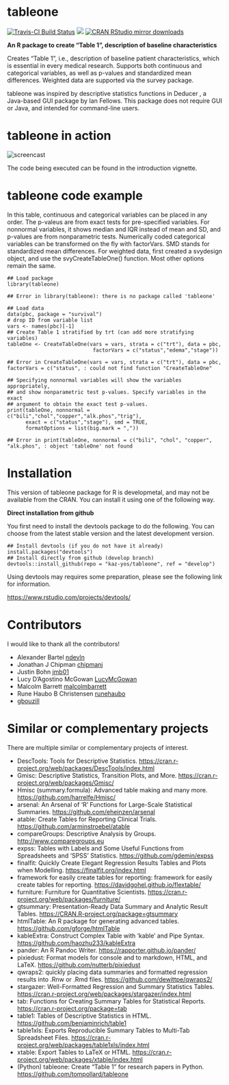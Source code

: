# tableone

[![Travis-CI Build
Status](https://travis-ci.org/kaz-yos/tableone.svg?branch=develop)](https://travis-ci.org/kaz-yos/tableone)
[![](https://www.r-pkg.org/badges/version/tableone)](https://www.r-pkg.org/pkg/tableone)
[![CRAN RStudio mirror
downloads](https://cranlogs.r-pkg.org/badges/tableone)](https://www.r-pkg.org/pkg/tableone)

**An R package to create “Table 1”, description of baseline
characteristics**

Creates “Table 1”, i.e., description of baseline patient
characteristics, which is essential in every medical research. Supports
both continuous and categorical variables, as well as p-values and
standardized mean differences. Weighted data are supported via the
survey package.

tableone was inspired by descriptive statistics functions in Deducer , a
Java-based GUI package by Ian Fellows. This package does not require GUI
or Java, and intended for command-line users.

# tableone in action

![screencast](tableone.gif "screencast")

The code being executed can be found in the introduction vignette.

# tableone code example

In this table, continuous and categorical variables can be placed in any
order. The p-valeus are from exact tests for pre-specified variables.
For nonnormal variables, it shows median and IQR instead of mean and SD,
and p-values are from nonparametric tests. Numerically coded categorical
variables can be transformed on the fly with factorVars. SMD stands for
standardized mean differences. For weighted data, first created a
svydesign object, and use the svyCreateTableOne() function. Most other
options remain the same.

    ## Load package
    library(tableone)

    ## Error in library(tableone): there is no package called 'tableone'

    ## Load data
    data(pbc, package = "survival")
    # drop ID from variable list
    vars <- names(pbc)[-1]
    ## Create Table 1 stratified by trt (can add more stratifying variables)
    tableOne <- CreateTableOne(vars = vars, strata = c("trt"), data = pbc,
                                factorVars = c("status","edema","stage"))

    ## Error in CreateTableOne(vars = vars, strata = c("trt"), data = pbc, factorVars = c("status", : could not find function "CreateTableOne"

    ## Specifying nonnormal variables will show the variables appropriately,
    ## and show nonparametric test p-values. Specify variables in the exact
    ## argument to obtain the exact test p-values.
    print(tableOne, nonnormal = c("bili","chol","copper","alk.phos","trig"),
          exact = c("status","stage"), smd = TRUE,
          formatOptions = list(big.mark = ","))

    ## Error in print(tableOne, nonnormal = c("bili", "chol", "copper", "alk.phos", : object 'tableOne' not found

# Installation

This version of tableone package for R is developmetal, and may not be
available from the CRAN. You can install it using one of the following
way.

**Direct installation from github**

You first need to install the devtools package to do the following. You
can choose from the latest stable version and the latest development
version.

    ## Install devtools (if you do not have it already)
    install.packages("devtools")
    ## Install directly from github (develop branch)
    devtools::install_github(repo = "kaz-yos/tableone", ref = "develop")

Using devtools may requires some preparation, please see the following
link for information.

<https://www.rstudio.com/projects/devtools/>

# Contributors

I would like to thank all the contributors!

-   Alexander Bartel [ndevln](https://github.com/ndevln)
-   Jonathan J Chipman [chipmanj](https://github.com/chipmanj)
-   Justin Bohn [jmb01](https://github.com/jmb01)
-   Lucy D’Agostino McGowan
    [LucyMcGowan](https://github.com/LucyMcGowan)
-   Malcolm Barrett [malcolmbarrett](https://github.com/malcolmbarrett)
-   Rune Haubo B Christensen [runehaubo](https://github.com/runehaubo)
-   [gbouzill](https://github.com/gbouzill)

# Similar or complementary projects

There are multiple similar or complementary projects of interest.

-   DescTools: Tools for Descriptive Statistics.
    <https://cran.r-project.org/web/packages/DescTools/index.html>
-   Gmisc: Descriptive Statistics, Transition Plots, and More.
    <https://cran.r-project.org/web/packages/Gmisc/>
-   Hmisc (summary.formula): Advanced table making and many more.
    <https://github.com/harrelfe/Hmisc/>
-   arsenal: An Arsenal of ‘R’ Functions for Large-Scale Statistical
    Summaries. <https://github.com/eheinzen/arsenal>
-   atable: Create Tables for Reporting Clinical Trials.
    <https://github.com/arminstroebel/atable>
-   compareGroups: Descriptive Analysis by Groups.
    <http://www.comparegroups.eu>
-   expss: Tables with Labels and Some Useful Functions from
    Spreadsheets and ‘SPSS’ Statistics.
    <https://github.com/gdemin/expss>
-   finalfit: Quickly Create Elegant Regression Results Tables and Plots
    when Modelling. <https://finalfit.org/index.html>
-   framework for easily create tables for reporting: framework for
    easily create tables for reporting.
    <https://davidgohel.github.io/flextable/>
-   furniture: Furniture for Quantitative Scientists.
    <https://cran.r-project.org/web/packages/furniture/>
-   gtsummary: Presentation-Ready Data Summary and Analytic Result
    Tables. <https://CRAN.R-project.org/package=gtsummary>
-   htmlTable: An R package for generating advanced tables.
    <https://github.com/gforge/htmlTable>
-   kableExtra: Construct Complex Table with ‘kable’ and Pipe Syntax.
    <https://github.com/haozhu233/kableExtra>
-   pander: An R Pandoc Writer. <https://rapporter.github.io/pander/>
-   pixiedust: Format models for console and to markdown, HTML, and
    LaTeX. <https://github.com/nutterb/pixiedust>
-   qwraps2: quickly placing data summaries and formatted regression
    results into .Rnw or .Rmd files.
    <https://github.com/dewittpe/qwraps2/>
-   stargazer: Well-Formatted Regression and Summary Statistics Tables.
    <https://cran.r-project.org/web/packages/stargazer/index.html>
-   tab: Functions for Creating Summary Tables for Statistical Reports.
    <https://cran.r-project.org/package=tab>
-   table1: Tables of Descriptive Statistics in HTML.
    <https://github.com/benjaminrich/table1>
-   table1xls: Exports Reproducible Summary Tables to Multi-Tab
    Spreadsheet Files.
    <https://cran.r-project.org/web/packages/table1xls/index.html>
-   xtable: Export Tables to LaTeX or HTML.
    <https://cran.r-project.org/web/packages/xtable/index.html>
-   (Python) tableone: Create “Table 1” for research papers in Python.
    <https://github.com/tompollard/tableone>
